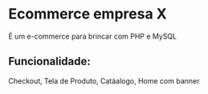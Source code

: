 # Ecommerce empresa X
É um e-commerce para brincar com PHP e MySQL

## Funcionalidade:
Checkout, Tela de Produto, Catáalogo, Home com banner


